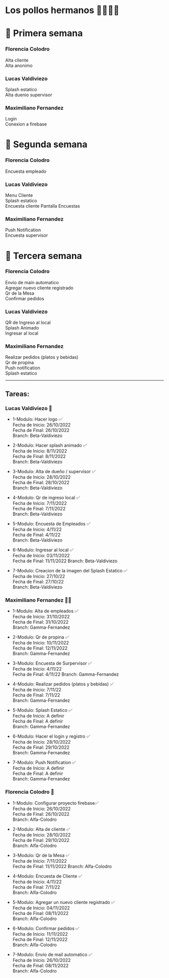 # Los pollos hermanos 🐔🐔🍗🍗

# 📌 Primera semana  
### Florencia Colodro  
Alta cliente  
Alta anonimo  

### Lucas Valdiviezo  
Splash estatico  
Alta duenio supervisor  

### Maximiliano Fernandez    
Login  
Conexion a firebase  

# 📌 Segunda semana  
### Florencia Colodro  
Encuesta empleado    

### Lucas Valdiviezo  
Menu Cliente  
Splash estatico  
Encuesta cliente
Pantalla Encuestas

### Maximiliano Fernandez    
Push Notification  
Encuesta supervisor 

# 📌 Tercera semana  
### Florencia Colodro    
Envio de main automatico  
Agregar nuevo cliente registrado   
Qr de la Mesa  
Confirmar pedidos  

### Lucas Valdiviezo  
QR de Ingreso al local  
Splash Animado  
Ingresar al local  

### Maximiliano Fernandez    
Realizar pedidos (platos y bebidas)   
Qr de propina  
Push notification  
Splash estatico     
   
   
   
---------------------------------------------------
## Tareas:
### Lucas Valdiviezo 🧑
+ 1-Modulo: Hacer logo ✅    
Fecha de Inicio: 26/10/2022  
Fecha de Final: 26/10/2022  
Branch: Beta-Valdiviezo  

+ 2-Modulo: Hacer splash animado ✅    
Fecha de Inicio: 8/11/2022   
Fecha de Final: 8/11/2022   
Branch: Beta-Valdiviezo 

+ 3-Modulo: Alta de dueño / supervisor  ✅  
Fecha de Inicio: 28/10/2022    
Fecha de Final: 28/10/2022   
Branch: Beta-Valdiviezo

+ 4-Modulo: Qr de ingreso local  ✅   
Fecha de Inicio: 7/11/2022  
Fecha de Final: 7/11/2022  
Branch: Beta-Valdiviezo 

+ 5-Modulo: Encuesta de Empleados  ✅  
Fecha de Inicio: 4/11/22  
Fecha de Final: 4/11/22  
Branch: Beta-Valdiviezo 

+ 6-Modulo: Ingresar al local  ✅  
Fecha de Inicio: 03/11/2022  
Fecha de Final: 11/11/2022 
Branch: Beta-Valdiviezo 

+ 7-Modulo: Creacion de la imagen del Splash Estatico ✅   
Fecha de Inicio: 27/10/22  
Fecha de Final: 27/10/22  
Branch: Beta-Valdiviezo 

### Maximiliano Fernandez 👨‍🦱

+ 1-Modulo: Alta de empleados ✅    
Fecha de Inicio: 31/10/2022  
Fecha de Final: 31/10/2022  
Branch: Gamma-Fernandez  
 
+ 2-Modulo: Qr de propina ✅  
Fecha de Inicio: 10/11/2022  
Fecha de Final: 12/11/2022  
Branch: Gamma-Fernandez  

+ 3-Modulo: Encuesta de Surpervisor ✅     
Fecha de Inicio: 4/11/22  
Fecha de Final: 4/11/22 
Branch: Gamma-Fernandez 

+ 4-Modulo: Realizar pedidos (platos y bebidas)  ✅  
Fecha de Inicio: 7/11/22  
Fecha de Final: 7/11/22    
Branch: Gamma-Fernandez  

+ 5-Modulo: Splash Estatico ✅     
Fecha de Inicio: A definir  
Fecha de Final: A definir  
Branch: Gamma-Fernandez 

+ 6-Modulo: Hacer el login y registro ✅  
Fecha de Inicio: 28/10/2022  
Fecha de Final: 29/10/2022  
Branch: Gamma-Fernandez 

+ 7-Modulo: Push Notification  ✅    
Fecha de Inicio: A definir  
Fecha de Final: A definir  
Branch: Gamma-Fernandez 
 

### Florencia Colodro 👩

+ 1-Modulo: Configurar proyecto firebase✅     
Fecha de Inicio: 26/10/2022  
Fecha de Final: 26/10/2022  
Branch: Alfa-Colodro  


+ 2-Modulo: Alta de cliente ✅    
Fecha de Inicio: 28/10/2022  
Fecha de Final: 29/10/2022  
Branch: Alfa-Colodro  

+ 3-Modulo: Qr de la Mesa  ✅  
Fecha de Inicio: 7/11/2022    
Fecha de Final: 11/11/2022 
Branch: Alfa-Colodro  

+ 4-Modulo: Encuesta de Cliente ✅  
Fecha de Inicio: 4/11/22    
Fecha de Final: 7/11/22   
Branch: Alfa-Colodro   

+ 5-Modulo: Agregar un nuevo cliente registrado ✅     
Fecha de Inicio: 04/11/2022  
Fecha de Final: 08/11/2022  
Branch: Alfa-Colodro

+ 6-Modulo: Confirmar pedidos ✅    
Fecha de Inicio: 11/11/2022  
Fecha de Final: 12/11/2022  
Branch: Alfa-Colodro

+ 7-Modulo: Envio de mail automatico ✅        
Fecha de Inicio: 26/10/2022  
Fecha de Final: 08/11/2022    
Branch: Alfa-Colodro  

